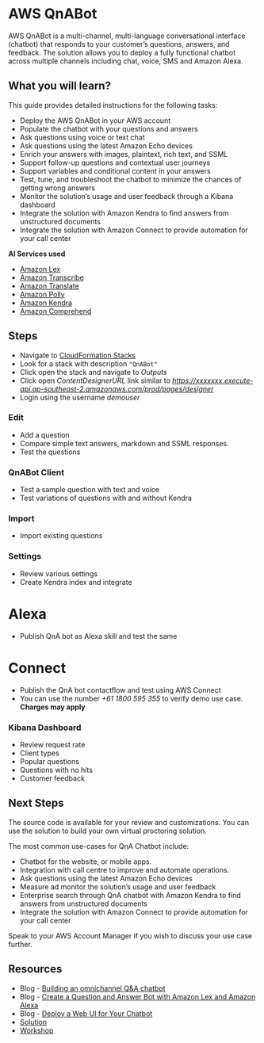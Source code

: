 # AWS QnABot

AWS QnABot is a multi-channel, multi-language conversational interface (chatbot) that responds to your customer’s questions, answers, and feedback. The solution allows you to deploy a fully functional chatbot across multiple channels including chat, voice, SMS and Amazon Alexa. 

## What you will learn?
This guide provides detailed instructions for the following tasks:

- Deploy the AWS QnABot in your AWS account
- Populate the chatbot with your questions and answers
- Ask questions using voice or text chat
- Ask questions using the latest Amazon Echo devices
- Enrich your answers with images, plaintext, rich text, and SSML
- Support follow-up questions and contextual user journeys
- Support variables and conditional content in your answers
- Test, tune, and troubleshoot the chatbot to minimize the chances of getting wrong answers
- Monitor the solution’s usage and user feedback through a Kibana dashboard
- Integrate the solution with Amazon Kendra to find answers from unstructured documents
- Integrate the solution with Amazon Connect to provide automation for your call center

**AI Services used**
- [Amazon Lex](https://aws.amazon.com/lex/)
- [Amazon Transcribe](https://aws.amazon.com/transcribe/)
- [Amazon Translate](https://aws.amazon.com/translate/)
- [Amazon Polly](https://aws.amazon.com/polly/)
- [Amazon Kendra](https://aws.amazon.com/kendra/)
- [Amazon Comprehend](https://aws.amazon.com/comprehend/)

## Steps
- Navigate to [CloudFormation Stacks](https://ap-southeast-2.console.aws.amazon.com/cloudformation/home?region=ap-southeast-2#/stacks?filteringStatus=active&filteringText=&viewNested=false&hideStacks=false&stackId=)
- Look for a stack with description `"QnABot"`
- Click open the stack and navigate to *Outputs*
- Click open *ContentDesignerURL* link similar to *https://xxxxxxx.execute-api.ap-southeast-2.amazonaws.com/prod/pages/designer*
- Login using the username *demouser*
### Edit
- Add a question
- Compare simple text answers, markdown and SSML responses.
- Test the questions

### QnABot Client
- Test a sample question with text and voice
- Test variations of questions with and without Kendra

### Import
- Import existing questions

### Settings
- Review various settings
- Create Kendra index and integrate

# Alexa
- Publish QnA bot as Alexa skill and test the same

# Connect
- Publish the QnA bot contactflow and test using AWS Connect
- You can use the number *+61 1800 595 355* to verify demo use case. **Charges may apply**

### Kibana Dashboard
- Review request rate
- Client types
- Popular questions
- Questions with no hits
- Customer feedback 

## Next Steps
The source code is available for your review and customizations. You can use the solution to build your own virtual proctoring solution.

The most common use-cases for QnA Chatbot include:
- Chatbot for the website, or mobile apps.
- Integration with call centre to improve and automate operations.
- Ask questions using the latest Amazon Echo devices
- Measure ad monitor the solution’s usage and user feedback
- Enterprise search through QnA chatbot with Amazon Kendra to find answers from unstructured documents
- Integrate the solution with Amazon Connect to provide automation for your call center

Speak to your AWS Account Manager if you wish to discuss your use case further.

## Resources
- Blog - [Building an omnichannel Q&A chatbot](https://aws.amazon.com/blogs/machine-learning/building-a-multi-channel-qa-chatbot-with-amazon-connect-amazon-lex-amazon-kendra-and-the-open-source-qnabot-project/)
- Blog - [Create a Question and Answer Bot with Amazon Lex and Amazon Alexa](https://aws.amazon.com/blogs/machine-learning/creating-a-question-and-answer-bot-with-amazon-lex-and-amazon-alexa/)
- Blog - [Deploy a Web UI for Your Chatbot](https://aws.amazon.com/blogs/machine-learning/deploy-a-web-ui-for-your-chatbot/)
- [Solution](https://aws.amazon.com/solutions/implementations/aws-qnabot/)
- [Workshop](https://catalog.us-east-1.prod.workshops.aws/v2/workshops/20c56f9e-9c0a-4174-a661-9f40d9f063ac/)
